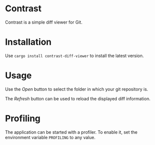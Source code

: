 # Contrast

Contrast is a simple diff viewer for Git.

# Installation

Use `cargo install contrast-diff-viewer` to install the latest version.

# Usage

Use the *Open* button to select the folder in which your git repository is.

The *Refresh* button can be used to reload the displayed diff information.


# Profiling

The application can be started with a profiler.
To enable it, set the environment variable `PROFILING` to any value.
